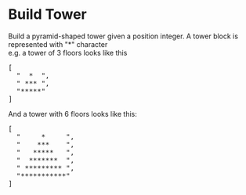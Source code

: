 # Build Tower

Build a pyramid-shaped tower given a position integer. A tower block is represented with "*" character
<br> e.g. a tower of 3 floors looks like this </br>
<pre>
[
  "  *  ",
  " *** ", 
  "*****"
]
</pre>

And a tower with 6 floors looks like this:

<pre>
[
  "     *     ", 
  "    ***    ", 
  "   *****   ", 
  "  *******  ", 
  " ********* ", 
  "***********"
]
</pre>